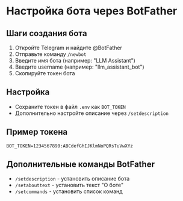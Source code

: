 # Настройка бота через BotFather

## Шаги создания бота

1. Откройте Telegram и найдите @BotFather
2. Отправьте команду `/newbot`
3. Введите имя бота (например: "LLM Assistant")
4. Введите username (например: "llm_assistant_bot")
5. Скопируйте токен бота

## Настройка

- Сохраните токен в файл `.env` как `BOT_TOKEN`
- Дополнительно настройте описание через `/setdescription`

## Пример токена

```
BOT_TOKEN=1234567890:ABCdefGhIJKlmNoPQRsTuVwXYz
```

## Дополнительные команды BotFather

- `/setdescription` - установить описание бота
- `/setabouttext` - установить текст "О боте"
- `/setcommands` - установить список команд 